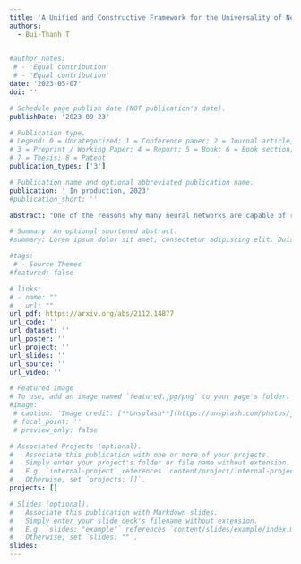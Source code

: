 ```yaml
---
title: 'A Unified and Constructive Framework for the Universality of Neural Networks'
authors:
  - Bui-Thanh T
  

#author_notes:
 # - 'Equal contribution'
 # - 'Equal contribution'
date: '2023-05-07'
doi: ''

# Schedule page publish date (NOT publication's date).
publishDate: '2023-09-23'

# Publication type.
# Legend: 0 = Uncategorized; 1 = Conference paper; 2 = Journal article;
# 3 = Preprint / Working Paper; 4 = Report; 5 = Book; 6 = Book section;
# 7 = Thesis; 8 = Patent
publication_types: ['3']

# Publication name and optional abbreviated publication name.
publication: ' In production, 2023'
#publication_short: ''

abstract: "One of the reasons why many neural networks are capable of replicating complicated tasks or functions is their universal property. Though the past few decades have seen tremendous advances in theories of neural networks, a single constructive framework for neural network universality remains unavailable. This paper is the first effort to provide a unified and constructive framework for the universality of a large class of activation functions including most of existing ones. At the heart of the framework is the concept of neural network approximate identity (nAI). The main result is: any nAI activation function is universal. It turns out that most of existing activation functions are nAI, and thus universal in the space of continuous functions on compacta. The framework induces several advantages over the contemporary counterparts. First, it is constructive with elementary means from functional analysis, probability theory, and numerical analysis. Second, it is the first unified attempt that is valid for most of existing activation functions. Third, as a by product, the framework provides the first universality proof for some of the existing activation functions including Mish, SiLU, ELU, GELU, and etc. Fourth, it provides new proofs for most activation functions. Fifth, it discovers new activation functions with guaranteed universality property. Sixth, for a given activation and error tolerance, the framework provides precisely the architecture of the corresponding one-hidden neural network with predetermined number of neurons, and the values of weights/biases. Seventh, the framework allows us to abstractly present the first universal approximation with favorable non-asymptotic rate."

# Summary. An optional shortened abstract.
#summary: Lorem ipsum dolor sit amet, consectetur adipiscing elit. Duis posuere tellus ac convallis placerat. Proin tincidunt magna sed ex sollicitudin condimentum.

#tags:
 # - Source Themes
#featured: false

# links:
# - name: ""
#   url: ""
url_pdf: https://arxiv.org/abs/2112.14877
url_code: ''
url_dataset: ''
url_poster: ''
url_project: ''
url_slides: ''
url_source: ''
url_video: ''

# Featured image
# To use, add an image named `featured.jpg/png` to your page's folder.
#image:
 # caption: 'Image credit: [**Unsplash**](https://unsplash.com/photos/jdD8gXaTZsc)'
 # focal_point: ''
 # preview_only: false

# Associated Projects (optional).
#   Associate this publication with one or more of your projects.
#   Simply enter your project's folder or file name without extension.
#   E.g. `internal-project` references `content/project/internal-project/index.md`.
#   Otherwise, set `projects: []`.
projects: []

# Slides (optional).
#   Associate this publication with Markdown slides.
#   Simply enter your slide deck's filename without extension.
#   E.g. `slides: "example"` references `content/slides/example/index.md`.
#   Otherwise, set `slides: ""`.
slides:
---
```



